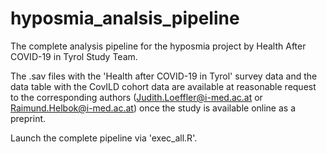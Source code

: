 # hyposmia_analsis_pipeline
The complete analysis pipeline for the hyposmia project by Health After COVID-19 in Tyrol Study Team.

The .sav files with the 'Health after COVID-19 in Tyrol' survey data and the data table with the CovILD cohort data are available at reasonable request to the corresponding authors (Judith.Loeffler@i-med.ac.at or Raimund.Helbok@i-med.ac.at) once the study is available online as a preprint.

Launch the complete pipeline via 'exec_all.R'.
